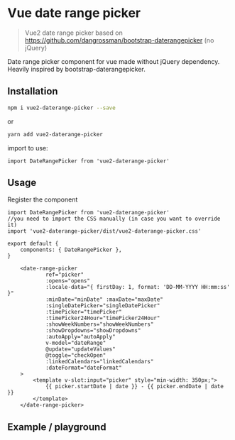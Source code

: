 # Vue date range picker

> Vue2 date range picker based on https://github.com/dangrossman/bootstrap-daterangepicker (no jQuery)

Date range picker component for vue made without jQuery dependency. Heavily inspired by bootstrap-daterangepicker. 


## Installation

```sh
npm i vue2-daterange-picker --save
```

or 

```sh
yarn add vue2-daterange-picker
```

import to use:

```JS
import DateRangePicker from 'vue2-daterange-picker'
```

## Usage

Register the component
```JS
import DateRangePicker from 'vue2-daterange-picker'
//you need to import the CSS manually (in case you want to override it)
import 'vue2-daterange-picker/dist/vue2-daterange-picker.css'

export default {
    components: { DateRangePicker },
}
```

```vue
    <date-range-picker
            ref="picker"
            :opens="opens"
            :locale-data="{ firstDay: 1, format: 'DD-MM-YYYY HH:mm:ss' }"
            :minDate="minDate" :maxDate="maxDate"
            :singleDatePicker="singleDatePicker"
            :timePicker="timePicker"
            :timePicker24Hour="timePicker24Hour"
            :showWeekNumbers="showWeekNumbers"
            :showDropdowns="showDropdowns"
            :autoApply="autoApply"
            v-model="dateRange"
            @update="updateValues"
            @toggle="checkOpen"
            :linkedCalendars="linkedCalendars"
            :dateFormat="dateFormat"
    >
        <template v-slot:input="picker" style="min-width: 350px;">
            {{ picker.startDate | date }} - {{ picker.endDate | date }}
        </template>
    </date-range-picker>
```

## Example / playground

<demo />
